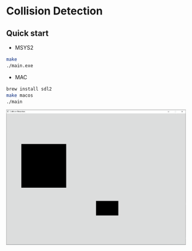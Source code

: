 # Collision Detection

## Quick start

- MSYS2

```bash
make
./main.exe
```

- MAC

```bash
brew install sdl2
make macos
./main
```

![alt](rectvsrect.gif)